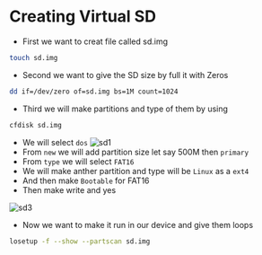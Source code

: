 # Creating Virtual SD

- First we want to creat file called sd.img
```bash
touch sd.img
```
- Second we want to give the SD size by full it with Zeros
```bash
dd if=/dev/zero of=sd.img bs=1M count=1024
```

- Third we will make partitions and type of them by using
```bash
cfdisk sd.img
```
- We will select `dos`
![sd1](https://github.com/user-attachments/assets/41d8b88e-af08-48dd-9fcb-7c7cd7099d7a)
- From `new` we will add partition size let say 500M then `primary`
- From `type` we will select `FAT16` 
- We will make anther partition and type will be `Linux` as a `ext4`
- And then make `Bootable` for FAT16
- Then make write and yes

![sd3](https://github.com/user-attachments/assets/ea7d33c4-b169-4e34-bdba-b8886022879e)

- Now we want to make it run in our device and give them loops
```bash
losetup -f --show --partscan sd.img
```
